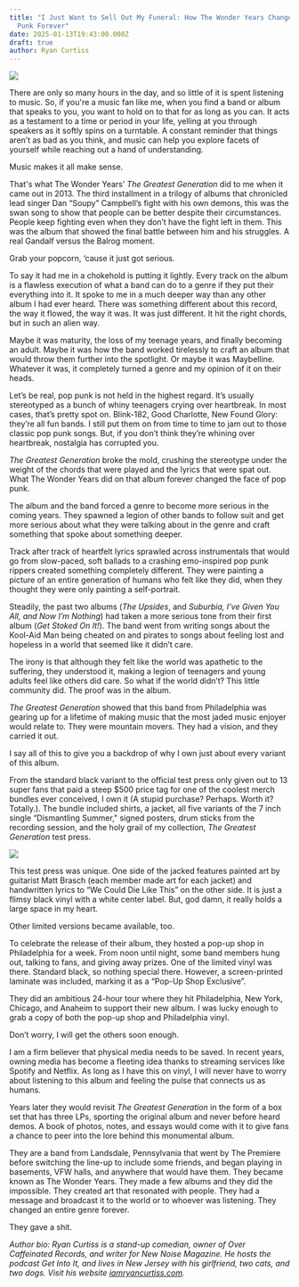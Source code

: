 ```yaml
---
title: "I Just Want to Sell Out My Funeral: How The Wonder Years Changed Pop
  Punk Forever"
date: 2025-01-13T19:43:00.000Z
draft: true
author: Ryan Curtiss
---
```



![](/images/upload/screenshot-2025-01-13-at-5.41.11 pm.png)

There are only so many hours in the day, and so little of it is spent listening to music. So, if you're a music fan like me, when you find a band or album that speaks to you, you want to hold on to that for as long as you can. It acts as a testament to a time or period in your life, yelling at you through speakers as it softly spins on a turntable. A constant reminder that things aren’t as bad as you think, and music can help you explore facets of yourself while reaching out a hand of understanding.

Music makes it all make sense.

That's what The Wonder Years’ *The Greatest Generation* did to me when it came out in 2013. The third installment in a trilogy of albums that chronicled lead singer Dan “Soupy” Campbell’s fight with his own demons, this was the swan song to show that people can be better despite their circumstances. People keep fighting even when they don’t have the fight left in them. This was the album that showed the final battle between him and his struggles. A real Gandalf versus the Balrog moment.

Grab your popcorn, ‘cause it just got serious.

To say it had me in a chokehold is putting it lightly. Every track on the album is a flawless execution of what a band can do to a genre if they put their everything into it. It spoke to me in a much deeper way than any other album I had ever heard. There was something different about this record, the way it flowed, the way it was. It was just different. It hit the right chords, but in such an alien way.

Maybe it was maturity, the loss of my teenage years, and finally becoming an adult. Maybe it was how the band worked tirelessly to craft an album that would throw them further into the spotlight. Or maybe it was Maybelline. Whatever it was, it completely turned a genre and my opinion of it on their heads.

Let’s be real, pop punk is not held in the highest regard. It’s usually stereotyped as a bunch of whiny teenagers crying over heartbreak. In most cases, that’s pretty spot on. Blink-182, Good Charlotte, New Found Glory: they’re all fun bands. I still put them on from time to time to jam out to those classic pop punk songs. But, if you don’t think they’re whining over heartbreak, nostalgia has corrupted you.

*The Greatest Generation* broke the mold, crushing the stereotype under the weight of the chords that were played and the lyrics that were spat out. What The Wonder Years did on that album forever changed the face of pop punk. 

The album and the band forced a genre to become more serious in the coming years. They spawned a legion of other bands to follow suit and get more serious about what they were talking about in the genre and craft something that spoke about something deeper.

Track after track of heartfelt lyrics sprawled across instrumentals that would go from slow-paced, soft ballads to a crashing emo-inspired pop punk rippers created something completely different. They were painting a picture of an entire generation of humans who felt like they did, when they thought they were only painting a self-portrait.

Steadily, the past two albums (*The Upsides*, and *Suburbia, I’ve Given You All, and Now I’m Nothing*) had taken a more serious tone from their first album (*Get Stoked On It!*). The band went from writing songs about the Kool-Aid Man being cheated on and pirates to songs about feeling lost and hopeless in a world that seemed like it didn’t care.

The irony is that although they felt like the world was apathetic to the suffering, they understood it, making a legion of teenagers and young adults feel like others did care. So what if the world didn’t? This little community did. The proof was in the album.

*The Greatest Generation* showed that this band from Philadelphia was gearing up for a lifetime of making music that the most jaded music enjoyer would relate to. They were mountain movers. They had a vision, and they carried it out. 

I say all of this to give you a backdrop of why I own just about every variant of this album.

From the standard black variant to the official test press only given out to 13 super fans that paid a steep $500 price tag for one of the coolest merch bundles ever conceived, I own it (A stupid purchase? Perhaps. Worth it? Totally.). The bundle included shirts, a jacket, all five variants of the 7 inch single “Dismantling Summer," signed posters, drum sticks from the recording session, and the holy grail of my collection, *The Greatest Generation* test press.

![](/images/upload/20250106_142340.jpg)



This test press was unique. One side of the jacked features painted art by guitarist Matt Brasch (each member made art for each jacket) and handwritten lyrics to “We Could Die Like This” on the other side. It is just a flimsy black vinyl with a white center label. But, god damn, it really holds a large space in my heart.

Other limited versions became available, too. 

To celebrate the release of their album, they hosted a pop-up shop in Philadelphia for a week. From noon until night, some band members hung out, talking to fans, and giving away prizes. One of the limited vinyl was there. Standard black, so nothing special there. However, a screen-printed laminate was included, marking it as a “Pop-Up Shop Exclusive”. 

They did an ambitious 24-hour tour where they hit Philadelphia, New York, Chicago, and Anaheim to support their new album. I was lucky enough to grab a copy of both the pop-up shop and Philadelphia vinyl.

Don’t worry, I will get the others soon enough.

I am a firm believer that physical media needs to be saved. In recent years, owning media has become a fleeting idea thanks to streaming services like Spotify and Netflix. As long as I have this on vinyl, I will never have to worry about listening to this album and feeling the pulse that connects us as humans.

Years later they would revisit *The Greatest Generation* in the form of a box set that has three LPs, sporting the original album and never before heard demos. A book of photos, notes, and essays would come with it to give fans a chance to peer into the lore behind this monumental album.

They are a band from Landsdale, Pennsylvania that went by The Premiere before switching the line-up to include some friends, and began playing in basements, VFW halls, and anywhere that would have them. They became known as The Wonder Years. They made a few albums and they did the impossible. They created art that resonated with people. They had a message and broadcast it to the world or to whoever was listening. They changed an entire genre forever. 

They gave a shit.

*Author bio: Ryan Curtiss is a stand-up comedian, owner of Over Caffeinated Records, and writer for New Noise Magazine. He hosts the podcast Get Into It, and lives in New Jersey with his girlfriend, two cats, and two dogs. Visit his website [iamryancurtiss.com](iamryancurtiss..com).*
